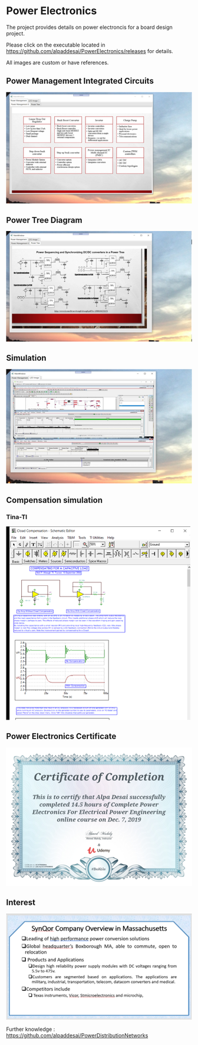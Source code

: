 # Power Electronics

The project provides details on power electroncis for a board design project. 

Please click on the executable located in https://github.com/alpaddesai/PowerElectronics/releases for details. 

All images are custom or have references.

## Power Management Integrated Circuits
![image](PowerManagementICImage.png)

## Power Tree Diagram 
![image](PowerTreeImage.png)

## Simulation
![image](LDOImage.png)

## Compensation simulation
### Tina-TI 
![image](CloadCompensation1.png)

## Power Electronics Certificate
![image](PowerElectronics.jpg)

## Interest
![image](image.png)

Further knowledge : https://github.com/alpaddesai/PowerDistributionNetworks 
